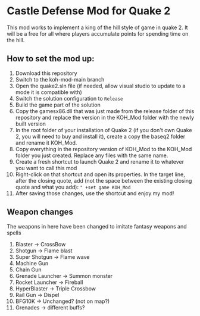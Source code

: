# Castle Defense Mod for Quake 2

This mod works to implement a king of the hill style of game in quake 2. It will be a free for all
where players accumulate points for spending time on the hill.

## How to set the mod up:
1. Download this repository
2. Switch to the koh-mod-main branch
3. Open the quake2.sln file (if needed, allow visual studio to update to a mode it is compatible with)
4. Switch the solution configuration to `Release`
5. Build the game part of the solution
6. Copy the gamesx86.dll that was just made from the release folder of this repository and replace the
version in the KOH_Mod folder with the newly built version
7. In the root folder of your installation of Quake 2 (if you don't own Quake 2, you will need to 
buy and install it), create a copy the baseq2 folder and rename it KOH_Mod.
8. Copy everything in the repository version of KOH_Mod to the KOH_Mod folder you just created. 
Replace any files with the same name.
9. Create a fresh shortcut to launch Quake 2 and rename it to whatever you want to call this mod
10. Right-click on that shortcut and open its properties. In the target line, after the closing quote, 
add (not the space between the existing closing quote and what you add): `" +set game KOH_Mod`
11. After saving those changes, use the shortcut and enjoy my mod!

## Weapon changes
The weapons in here have been changed to imitate fantasy weapons and spells
1. Blaster -> CrossBow
2. Shotgun -> Flame blast
3. Super Shotgun -> Flame wave
4. Machine Gun
5. Chain Gun
6. Grenade Launcher -> Summon monster
7. Rocket Launcher -> Fireball
8. HyperBlaster -> Triple Crossbow
9. Rail Gun -> Dispel
10. BFG10K -> Unchanged? (not on map?)
11. Grenades -> different buffs?
